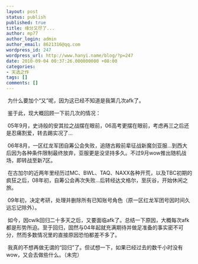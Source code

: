 ```yaml
---
layout: post
status: publish
published: true
title: 缘分又尽了...
author: mp77
author_login: admin
author_email: 8621316@qq.com
wordpress_id: 247
wordpress_url: http://www.hanyi.name/blog/?p=247
date: 2010-09-04 00:37:26.000000000 +08:00
categories:
- 天选之作
tags: []
comments: []
---
```

 为什么要加个“又”呢，因为这已经不知道是我第几次afk了。

 鉴于此，现大概回顾一下前几次的情况：

 05年9月，史诗般的安其拉之战摆在眼前，06高考更摆在眼前，考虑再三之后还是忍痛割爱，转去踢实况了...

 06年8月，一区红龙军团自筹公会失败，追随古殿前辈征战新魔剑亚服...到西大后因为各种条件限制最终放弃，亚服更是没坚持多久。不过9月wow推出随机战场，即转战至新7区。

 在古加尔的近两年里经历过MC、BWL、TAQ、NAXX各种开荒，以及TBC初期的疯狂之后，08年初，自筹公会再次失败...后转经达文格尔，至灰谷，开始休闲之旅。

 09年初，决定考研，处理并删除所有已知账号角色（原一区红龙军团号因时间久远忘记除外）。

 如今，因cwlk回归二十多天之后，又要面临afk了。总结一下原因，大概每次afk都是形势所迫。至于回归，固然与04年起就充满期待并做足准备的事实密不可分，然而多数情况里的直接原因恐怕都差不多了。

 我真的不想再做无谓的“回归”了。但试想一下，如果已经过去的数千小时没有wow，又会去做些什么。（未完）
